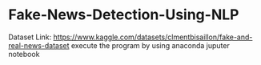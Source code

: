 # Fake-News-Detection-Using-NLP
Dataset Link: https://www.kaggle.com/datasets/clmentbisaillon/fake-and-real-news-dataset
execute the program by using anaconda juputer notebook
